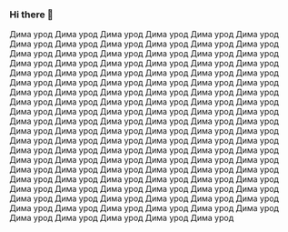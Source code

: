 ### Hi there 👋
Дима урод Дима урод Дима урод Дима урод Дима урод Дима урод Дима урод Дима урод Дима урод Дима урод Дима урод Дима урод Дима урод Дима урод Дима урод Дима урод Дима урод Дима урод Дима урод Дима урод Дима урод Дима урод Дима урод Дима урод Дима урод Дима урод Дима урод Дима урод Дима урод Дима урод Дима урод Дима урод Дима урод Дима урод Дима урод Дима урод Дима урод Дима урод Дима урод Дима урод Дима урод Дима урод Дима урод Дима урод Дима урод Дима урод Дима урод Дима урод Дима урод Дима урод Дима урод Дима урод Дима урод Дима урод Дима урод Дима урод Дима урод Дима урод Дима урод Дима урод Дима урод Дима урод Дима урод Дима урод Дима урод Дима урод Дима урод Дима урод Дима урод Дима урод Дима урод Дима урод Дима урод Дима урод Дима урод Дима урод Дима урод Дима урод Дима урод Дима урод Дима урод Дима урод Дима урод Дима урод Дима урод Дима урод Дима урод Дима урод Дима урод Дима урод Дима урод Дима урод Дима урод Дима урод Дима урод Дима урод Дима урод Дима урод Дима урод Дима урод Дима урод Дима урод Дима урод Дима урод Дима урод Дима урод Дима урод Дима урод Дима урод Дима урод Дима урод Дима урод Дима урод Дима урод Дима урод Дима урод Дима урод Дима урод Дима урод 
<!--
**OganyanRV/OganyanRV** is a ✨ _special_ ✨ repository because its `README.md` (this file) appears on your GitHub profile.

Here are some ideas to get you started:

- 🔭 I’m currently working on ...
- 🌱 I’m currently learning ...
- 👯 I’m looking to collaborate on ...
- 🤔 I’m looking for help with ...
- 💬 Ask me about ...
- 📫 How to reach me: ...
- 😄 Pronouns: ...
- ⚡ Fun fact: ...
-->
